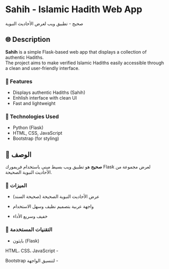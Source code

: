 # Sahih - Islamic Hadith Web App  
صحيح - تطبيق ويب لعرض الأحاديث النبوية

## 🌐 Description

**Sahih** is a simple Flask-based web app that displays a collection of authentic Hadiths.  
The project aims to make verified Islamic Hadiths easily accessible through a clean and user-friendly interface.

### 🚀 Features
- Displays authentic Hadiths (Sahih)
- Enhlish interface with clean UI
- Fast and lightweight

### 🔧 Technologies Used
- Python (Flask)
- HTML, CSS, JavaScript
- Bootstrap (for styling)


## 📘 الوصف

**صحيح** هو تطبيق ويب بسيط مبني باستخدام فريمورك Flask لعرض مجموعة من الأحاديث النبوية الصحيحة.

### 🚀 الميزات

- عرض الأحاديث النبوية الصحيحة (صحيحة السند)

- واجهة عربية بتصميم نظيف وسهل الاستخدام

- خفيف وسريع الأداء

### 🔧 التقنيات المستخدمة

- بايثون (Flask)

HTML، CSS، JavaScript -

Bootstrap لتنسيق الواجهة -
